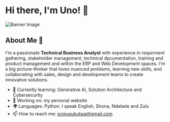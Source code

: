 # Hi there, I'm Uno! 👋

![Banner Image](https://drive.google.com/file/d/1BsBDHk8BEfCSSxTTsvnkTPnGYdHxTJzT/view?usp=drive_link)

## About Me 🚀

I'm a passionate **Technical Business Analyst** with experience in requirment gathering, stakeholder management, technical dpcumentation, training and product management and within the ERP and Web Development spaces. I'm a big picture-thinker that loves nuanced problems, learning new skills, and collaborating with sales, design and development teams to create innovative solutions.

- 🌱 Currently learning: Generative AI, Solution Architecture and Cybersecurity
- 🔭 Working on: my personal website
- 🌍 Languages: Python. I speak English, Shona, Ndebele and Zulu 
- 📫 How to reach me: scmusukutwa@gmail.com

